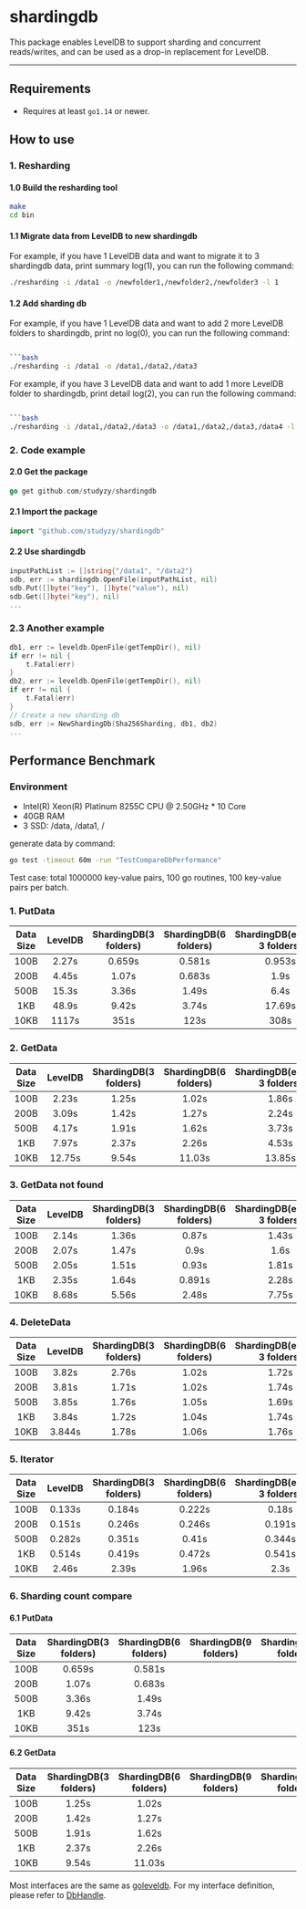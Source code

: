 # shardingdb

This package enables LevelDB to support sharding and concurrent reads/writes, and can be used as a drop-in replacement for LevelDB.

-----------

## Requirements

* Requires at least `go1.14` or newer.

## How to use

### 1. Resharding
#### 1.0 Build the resharding tool
```bash
make
cd bin
```
#### 1.1 Migrate data from LevelDB to new shardingdb
For example, if you have 1 LevelDB data and want to migrate it to 3 shardingdb data, print summary log(1), you can run the following command:
```bash
./resharding -i /data1 -o /newfolder1,/newfolder2,/newfolder3 -l 1
```
#### 1.2 Add sharding db
For example, if you have 1 LevelDB data and want to add 2 more LevelDB folders to shardingdb, print no log(0), you can run the following command:
```bash

```bash
./resharding -i /data1 -o /data1,/data2,/data3 
```

For example, if you have 3 LevelDB data and want to add 1 more LevelDB folder to shardingdb, print detail log(2), you can run the following command:
```bash

```bash
./resharding -i /data1,/data2,/data3 -o /data1,/data2,/data3,/data4 -l 2
```

### 2. Code example
#### 2.0 Get the package
```go
go get github.com/studyzy/shardingdb
```
#### 2.1 Import the package
```go
import "github.com/studyzy/shardingdb"
```
#### 2.2 Use shardingdb
```go
inputPathList := []string{"/data1", "/data2"}
sdb, err := shardingdb.OpenFile(inputPathList, nil)
sdb.Put([]byte("key"), []byte("value"), nil)
sdb.Get([]byte("key"), nil)
...
```
### 2.3 Another example
```go
db1, err := leveldb.OpenFile(getTempDir(), nil)
if err != nil {
    t.Fatal(err)
}
db2, err := leveldb.OpenFile(getTempDir(), nil)
if err != nil {
    t.Fatal(err)
}
// Create a new sharding db
sdb, err := NewShardingDb(Sha256Sharding, db1, db2)
...
```

## Performance Benchmark

### Environment
* Intel(R) Xeon(R) Platinum 8255C CPU @ 2.50GHz  * 10 Core
* 40GB RAM
* 3 SSD: /data, /data1, /

generate data by command:
```bash
go test -timeout 60m -run "TestCompareDbPerformance"
```
Test case: total 1000000 key-value pairs, 100 go routines, 100 key-value pairs per batch.

### 1. PutData

| Data Size | LevelDB | ShardingDB(3 folders) | ShardingDB(6 folders) | ShardingDB(encrypt 3 folders) |
|:---------:|:-------:|:---------------------:|:---------------------:|:-----------------------------:|
|   100B    |  2.27s  |        0.659s         |        0.581s         |            0.953s             |
|   200B    |  4.45s  |         1.07s         |        0.683s         |             1.9s              |
|   500B    |  15.3s  |         3.36s         |         1.49s         |             6.4s              |
|    1KB    |  48.9s  |         9.42s         |         3.74s         |            17.69s             |
|   10KB    |  1117s  |         351s          |         123s          |             308s              |

### 2. GetData

| Data Size | LevelDB | ShardingDB(3 folders) | ShardingDB(6 folders) | ShardingDB(encrypt 3 folders) |
|:---------:|:-------:|:---------------------:|:---------------------:|:-----------------------------:|
|   100B    |  2.23s  |         1.25s         |         1.02s         |             1.86s             |
|   200B    |  3.09s  |         1.42s         |         1.27s         |             2.24s             |
|   500B    |  4.17s  |         1.91s         |         1.62s         |             3.73s             |
|    1KB    |  7.97s  |         2.37s         |         2.26s         |             4.53s             |
|   10KB    | 12.75s  |         9.54s         |        11.03s         |            13.85s             |

### 3. GetData not found

| Data Size | LevelDB | ShardingDB(3 folders) | ShardingDB(6 folders) | ShardingDB(encrypt 3 folders) |
|:---------:|:-------:|:---------------------:|:---------------------:|:-----------------------------:|
|   100B    |  2.14s  |         1.36s         |         0.87s         |             1.43s             |
|   200B    |  2.07s  |         1.47s         |         0.9s          |             1.6s              |
|   500B    |  2.05s  |         1.51s         |         0.93s         |             1.81s             |
|    1KB    |  2.35s  |         1.64s         |        0.891s         |             2.28s             |
|   10KB    |  8.68s  |         5.56s         |         2.48s         |             7.75s             |


### 4. DeleteData

| Data Size | LevelDB | ShardingDB(3 folders) | ShardingDB(6 folders) | ShardingDB(encrypt 3 folders) |
|:---------:|:-------:|:---------------------:|:---------------------:|:-----------------------------:|
|   100B    |  3.82s  |         2.76s         |         1.02s         |             1.72s             |
|   200B    |  3.81s  |         1.71s         |         1.02s         |             1.74s             |
|   500B    |  3.85s  |         1.76s         |         1.05s         |             1.69s             |
|    1KB    |  3.84s  |         1.72s         |         1.04s         |             1.74s             |
|   10KB    | 3.844s  |         1.78s         |         1.06s         |             1.76s             |

### 5. Iterator

| Data Size | LevelDB | ShardingDB(3 folders) | ShardingDB(6 folders) | ShardingDB(encrypt 3 folders) |
|:---------:|:-------:|:---------------------:|:---------------------:|:-----------------------------:|
|   100B    | 0.133s  |        0.184s         |        0.222s         |             0.18s             |
|   200B    | 0.151s  |        0.246s         |        0.246s         |            0.191s             |
|   500B    | 0.282s  |        0.351s         |         0.41s         |            0.344s             |
|    1KB    | 0.514s  |        0.419s         |        0.472s         |            0.541s             |
|   10KB    |  2.46s  |         2.39s         |         1.96s         |             2.3s              |


### 6. Sharding count compare

#### 6.1 PutData
| Data Size | ShardingDB(3 folders) | ShardingDB(6 folders) | ShardingDB(9 folders) | ShardingDB(30 folders) | ShardingDB(60 folders)  |
|:---------:|:---------------------:|:---------------------:|:---------------------:|:----------------------:|:-----------------------:|
|   100B    |        0.659s         |        0.581s         |                       |                        |                         |
|   200B    |         1.07s         |        0.683s         |                       |                        |                         |
|   500B    |         3.36s         |         1.49s         |                       |                        |                         |
|    1KB    |         9.42s         |         3.74s         |                       |                        |                         |
|   10KB    |         351s          |         123s          |                       |                        |                         |
#### 6.2 GetData
| Data Size | ShardingDB(3 folders) | ShardingDB(6 folders) | ShardingDB(9 folders) | ShardingDB(30 folders) | ShardingDB(60 folders) |
|:---------:|:---------------------:|:---------------------:|:---------------------:|:----------------------:|:----------------------:|
|   100B    |         1.25s         |         1.02s         |                       |                        |                        |
|   200B    |         1.42s         |         1.27s         |                       |                        |                        |
|   500B    |         1.91s         |         1.62s         |                       |                        |                        |
|    1KB    |         2.37s         |         2.26s         |                       |                        |                        |
|   10KB    |         9.54s         |         11.03s        |                       |                        |                        |


Most interfaces are the same as [goleveldb](https://github.com/syndtr/goleveldb). For my interface definition, please refer to [DbHandle](https://github.com/studyzy/shardingdb/blob/main/interfaces.go).